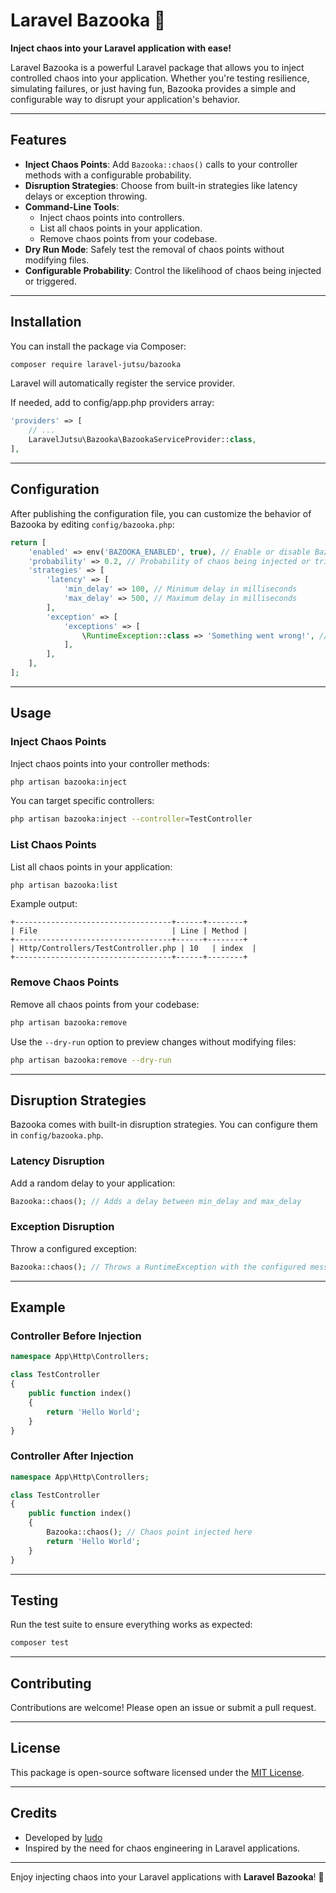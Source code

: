 # Laravel Bazooka 🔫

**Inject chaos into your Laravel application with ease!**

Laravel Bazooka is a powerful Laravel package that allows you to inject controlled chaos into your application. Whether you're testing resilience, simulating failures, or just having fun, Bazooka provides a simple and configurable way to disrupt your application's behavior.

---

## Features

- **Inject Chaos Points**: Add `Bazooka::chaos()` calls to your controller methods with a configurable probability.
- **Disruption Strategies**: Choose from built-in strategies like latency delays or exception throwing.
- **Command-Line Tools**:
  - Inject chaos points into controllers.
  - List all chaos points in your application.
  - Remove chaos points from your codebase.
- **Dry Run Mode**: Safely test the removal of chaos points without modifying files.
- **Configurable Probability**: Control the likelihood of chaos being injected or triggered.

---

## Installation

You can install the package via Composer:

```bash
composer require laravel-jutsu/bazooka
```

Laravel will automatically register the service provider.

If needed, add to config/app.php providers array:

```php
'providers' => [
    // ...
    LaravelJutsu\Bazooka\BazookaServiceProvider::class,
],
```

---

## Configuration

After publishing the configuration file, you can customize the behavior of Bazooka by editing `config/bazooka.php`:

```php
return [
    'enabled' => env('BAZOOKA_ENABLED', true), // Enable or disable Bazooka globally
    'probability' => 0.2, // Probability of chaos being injected or triggered (0 to 1)
    'strategies' => [
        'latency' => [
            'min_delay' => 100, // Minimum delay in milliseconds
            'max_delay' => 500, // Maximum delay in milliseconds
        ],
        'exception' => [
            'exceptions' => [
                \RuntimeException::class => 'Something went wrong!', // Exception class and message
            ],
        ],
    ],
];
```

---

## Usage

### Inject Chaos Points

Inject chaos points into your controller methods:

```bash
php artisan bazooka:inject
```

You can target specific controllers:

```bash
php artisan bazooka:inject --controller=TestController
```

### List Chaos Points

List all chaos points in your application:

```bash
php artisan bazooka:list
```

Example output:

```
+-----------------------------------+------+--------+
| File                              | Line | Method |
+-----------------------------------+------+--------+
| Http/Controllers/TestController.php | 10   | index  |
+-----------------------------------+------+--------+
```

### Remove Chaos Points

Remove all chaos points from your codebase:

```bash
php artisan bazooka:remove
```

Use the `--dry-run` option to preview changes without modifying files:

```bash
php artisan bazooka:remove --dry-run
```

---

## Disruption Strategies

Bazooka comes with built-in disruption strategies. You can configure them in `config/bazooka.php`.

### Latency Disruption

Add a random delay to your application:

```php
Bazooka::chaos(); // Adds a delay between min_delay and max_delay
```

### Exception Disruption

Throw a configured exception:

```php
Bazooka::chaos(); // Throws a RuntimeException with the configured message
```

---

## Example

### Controller Before Injection

```php
namespace App\Http\Controllers;

class TestController
{
    public function index()
    {
        return 'Hello World';
    }
}
```

### Controller After Injection

```php
namespace App\Http\Controllers;

class TestController
{
    public function index()
    {
        Bazooka::chaos(); // Chaos point injected here
        return 'Hello World';
    }
}
```

---

## Testing

Run the test suite to ensure everything works as expected:

```bash
composer test
```

---

## Contributing

Contributions are welcome! Please open an issue or submit a pull request.

---

## License

This package is open-source software licensed under the [MIT License](LICENSE).

---

## Credits

- Developed by [ludo](https://github.com/ludoguenet)
- Inspired by the need for chaos engineering in Laravel applications.

---

Enjoy injecting chaos into your Laravel applications with **Laravel Bazooka**! 🎉
